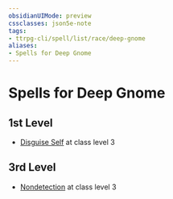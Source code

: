 ```yaml
---
obsidianUIMode: preview
cssclasses: json5e-note
tags:
- ttrpg-cli/spell/list/race/deep-gnome
aliases:
- Spells for Deep Gnome
---
```

# Spells for Deep Gnome

## 1st Level

- [Disguise Self](/3-Mechanics/CLI/spells/disguise-self-xphb.md "XPHB") at class level 3

## 3rd Level

- [Nondetection](/3-Mechanics/CLI/spells/nondetection-xphb.md "XPHB") at class level 3
